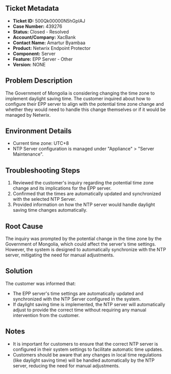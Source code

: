 ## Ticket Metadata
- **Ticket ID:** 500Qk00000N5hGpIAJ
- **Case Number:** 439276
- **Status:** Closed - Resolved
- **Account/Company:** XacBank
- **Contact Name:** Amartur Byambaa
- **Product:** Netwrix Endpoint Protector
- **Component:** Server
- **Feature:** EPP Server - Other
- **Version:** NONE

## Problem Description
The Government of Mongolia is considering changing the time zone to implement daylight saving time. The customer inquired about how to configure their EPP server to align with the potential time zone change and whether they would need to handle this change themselves or if it would be managed by Netwrix.

## Environment Details
- Current time zone: UTC+8
- NTP Server configuration is managed under "Appliance" > "Server Maintenance".

## Troubleshooting Steps
1. Reviewed the customer's inquiry regarding the potential time zone change and its implications for the EPP server.
2. Confirmed that the times are automatically updated and synchronized with the selected NTP Server.
3. Provided information on how the NTP server would handle daylight saving time changes automatically.

## Root Cause
The inquiry was prompted by the potential change in the time zone by the Government of Mongolia, which could affect the server's time settings. However, the system is designed to automatically synchronize with the NTP server, mitigating the need for manual adjustments.

## Solution
The customer was informed that:
- The EPP server's time settings are automatically updated and synchronized with the NTP Server configured in the system.
- If daylight saving time is implemented, the NTP server will automatically adjust to provide the correct time without requiring any manual intervention from the customer.

## Notes
- It is important for customers to ensure that the correct NTP server is configured in their system settings to facilitate automatic time updates.
- Customers should be aware that any changes in local time regulations (like daylight saving time) will be handled automatically by the NTP server, reducing the need for manual adjustments.